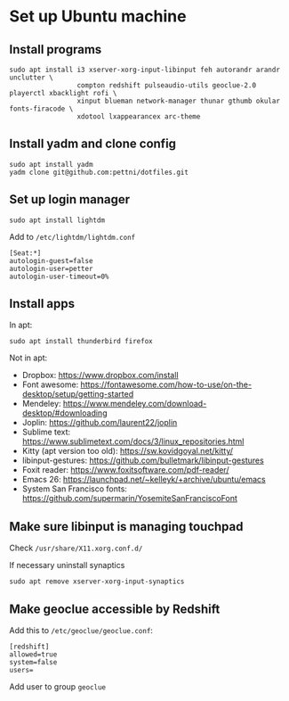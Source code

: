 # Set up Ubuntu machine

## Install programs

```
sudo apt install i3 xserver-xorg-input-libinput feh autorandr arandr unclutter \
                 compton redshift pulseaudio-utils geoclue-2.0 playerctl xbacklight rofi \
                 xinput blueman network-manager thunar gthumb okular fonts-firacode \
                 xdotool lxappearancex arc-theme
```

## Install yadm and clone config

```
sudo apt install yadm
yadm clone git@github.com:pettni/dotfiles.git
```

## Set up login manager

```
sudo apt install lightdm
```
Add to ```/etc/lightdm/lightdm.conf``` 
```
[Seat:*]
autologin-guest=false
autologin-user=petter
autologin-user-timeout=0%
```

## Install apps

In apt:
```
sudo apt install thunderbird firefox
```

Not in apt:
 - Dropbox: https://www.dropbox.com/install
 - Font awesome: https://fontawesome.com/how-to-use/on-the-desktop/setup/getting-started
 - Mendeley: https://www.mendeley.com/download-desktop/#downloading
 - Joplin: https://github.com/laurent22/joplin
 - Sublime text: https://www.sublimetext.com/docs/3/linux_repositories.html
 - Kitty (apt version too old): https://sw.kovidgoyal.net/kitty/
 - libinput-gestures: https://github.com/bulletmark/libinput-gestures
 - Foxit reader: https://www.foxitsoftware.com/pdf-reader/
 - Emacs 26: https://launchpad.net/~kelleyk/+archive/ubuntu/emacs
 - System San Francisco fonts: https://github.com/supermarin/YosemiteSanFranciscoFont

## Make sure libinput is managing touchpad

Check ```/usr/share/X11.xorg.conf.d/```

If necessary uninstall synaptics
```
sudo apt remove xserver-xorg-input-synaptics
```

## Make geoclue accessible by Redshift

Add this to ```/etc/geoclue/geoclue.conf```:
```
[redshift]
allowed=true
system=false
users=
```
Add user to group ```geoclue```

